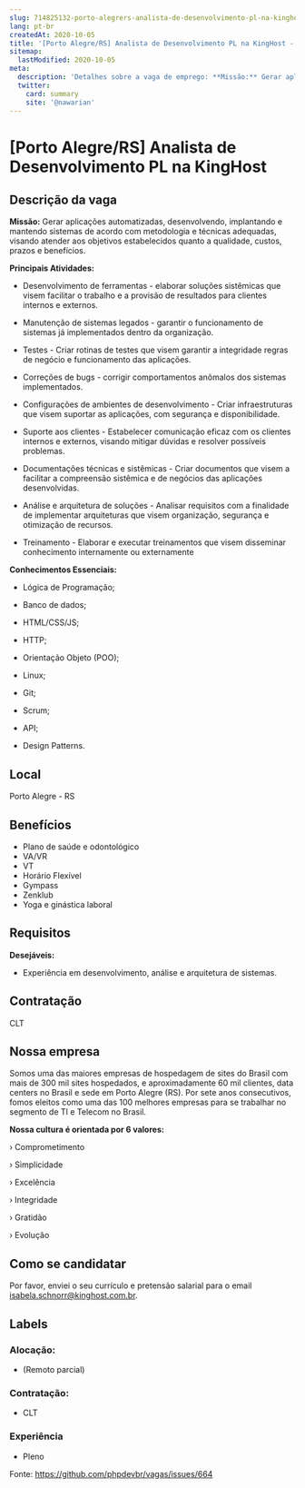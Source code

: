 ```yaml
---
slug: 714825132-porto-alegrers-analista-de-desenvolvimento-pl-na-kinghost
lang: pt-br
createdAt: 2020-10-05
title: '[Porto Alegre/RS] Analista de Desenvolvimento PL na KingHost - Vaga de Emprego'
sitemap:
  lastModified: 2020-10-05
meta:
  description: 'Detalhes sobre a vaga de emprego: **Missão:** Gerar aplicações automatizadas, desenvolvendo, implantando e mantendo sistemas de acordo com metodologia e técnicas adequadas, visando atender aos objetivos estabelecidos quanto a qualidade, custos, prazos e benefícios. **Principais Atividades:** - Desenvolvimento de ferramentas - elaborar soluções sistêmicas que visem facilitar o trabalho e a provisão de resultados para clientes internos e externos. - Manutenção de sistemas legados - garantir o funcionamento de sistemas já implementados dentro da organização. - Testes - Criar rotinas de testes que visem garantir a integridade regras de negócio e funcionamento das aplicações. - Correções de bugs - corrigir comportamentos anômalos dos sistemas implementados. - Configurações de ambientes de desenvolvimento - Criar infraestruturas que visem suportar as aplicações, com segurança e disponibilidade. - Suporte aos clientes - Estabelecer comunicação eficaz com os clientes internos e externos, visando mitigar dúvidas e resolver possíveis problemas. - Documentações técnicas e sistêmicas - Criar documentos que visem a facilitar a compreensão sistêmica e de negócios das aplicações desenvolvidas. - Análise e arquitetura de soluções - Analisar requisitos com a finalidade de implementar arquiteturas que visem organização, segurança e otimização de recursos. - Treinamento - Elaborar e executar treinamentos que visem disseminar conhecimento internamente ou externamente **Conhecimentos Essenciais:** - Lógica de Programação; - Banco de dados; - HTML/CSS/JS; - HTTP; - Orientação Objeto (POO); - Linux; - Git; - Scrum; - API; - Design Patterns.'
  twitter:
    card: summary
    site: '@nawarian'
---
```


# [Porto Alegre/RS] Analista de Desenvolvimento PL na KingHost

<!--
==================================================
POR FAVOR, SÓ POSTE SE A VAGA FOR PARA DESENVOLVEDOR(A) PHP!

Não faça distinção de gênero no titulo da vaga.

Use: "PHP Developer" ao invés de "Desenvolvedor PHP" \o/

Exemplo: `[São Paulo/SP] PHP Developer na Nome da Empresa`

Evite fugir do padrão, isso só dá trabalho aos administradores,
pois os títulos são padronizados.
==================================================
-->

## Descrição da vaga

**Missão:** Gerar aplicações automatizadas, desenvolvendo, implantando e mantendo sistemas de acordo com metodologia e técnicas adequadas, visando atender aos objetivos estabelecidos quanto a qualidade, custos, prazos e benefícios.

**Principais Atividades:**

- Desenvolvimento de ferramentas - elaborar soluções sistêmicas que visem facilitar o trabalho e a provisão de resultados para clientes internos e externos.

- Manutenção de sistemas legados - garantir o funcionamento de sistemas já implementados dentro da organização.

- Testes - Criar rotinas de testes que visem garantir a integridade regras de negócio e funcionamento das aplicações.

- Correções de bugs - corrigir comportamentos anômalos dos sistemas implementados.

- Configurações de ambientes de desenvolvimento - Criar infraestruturas que visem suportar as aplicações, com segurança e disponibilidade.

- Suporte aos clientes - Estabelecer comunicação eficaz com os clientes internos e externos, visando mitigar dúvidas e resolver possíveis problemas.

- Documentações técnicas e sistêmicas - Criar documentos que visem a facilitar a compreensão sistêmica e de negócios das aplicações desenvolvidas.

- Análise e arquitetura de soluções - Analisar requisitos com a finalidade de implementar arquiteturas que visem organização, segurança e otimização de recursos.

- Treinamento - Elaborar e executar treinamentos que visem disseminar conhecimento internamente ou externamente

**Conhecimentos Essenciais:**

- Lógica de Programação;

- Banco de dados;

- HTML/CSS/JS;

- HTTP;

- Orientação Objeto (POO);

- Linux;

- Git;

- Scrum;

- API;

- Design Patterns.

## Local

Porto Alegre - RS

## Benefícios

- Plano de saúde e odontológico
- VA/VR
- VT
- Horário Flexível
- Gympass
- Zenklub
- Yoga e ginástica laboral

## Requisitos
**Desejáveis:**
- Experiência em desenvolvimento, análise e arquitetura de sistemas.

## Contratação
CLT

## Nossa empresa

Somos uma das maiores empresas de hospedagem de sites do Brasil com mais de 300 mil sites hospedados, e aproximadamente 60 mil clientes, data centers no Brasil e sede em Porto Alegre (RS). Por sete anos consecutivos, fomos eleitos como uma das 100 melhores empresas para se trabalhar no segmento de TI e Telecom no Brasil.

**Nossa cultura é orientada por 6 valores:**

› Comprometimento

› Simplicidade

› Excelência

› Integridade

› Gratidão

› Evolução

## Como se candidatar

Por favor, enviei o seu currículo e pretensão salarial para o email isabela.schnorr@kinghost.com.br.

## Labels

<!-- Escolha abaixo, apague as que não fizerem sentido: -->
### Alocação:
-  (Remoto parcial)

### Contratação:
- CLT

### Experiência
- Pleno



Fonte: https://github.com/phpdevbr/vagas/issues/664